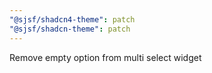 ```yaml
---
"@sjsf/shadcn4-theme": patch
"@sjsf/shadcn-theme": patch
---
```


Remove empty option from multi select widget
